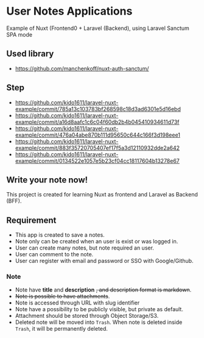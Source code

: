 # User Notes Applications

Example of Nuxt (Frontend0 + Laravel (Backend), using Laravel Sanctum SPA mode

## Used library

- https://github.com/manchenkoff/nuxt-auth-sanctum/

## Step

- https://github.com/kido1611/laravel-nuxt-example/commit/785a13c103783bf268598c18d3ad6301e5d16ebd
- https://github.com/kido1611/laravel-nuxt-example/commit/a16d8aafc1c6c04f60db2b4b045410934611d73f
- https://github.com/kido1611/laravel-nuxt-example/commit/476a04abe870b111d95650c644c166f3d198eee1
- https://github.com/kido1611/laravel-nuxt-example/commit/883f35720705407ef17f5a3d12110932dde2a642
- https://github.com/kido1611/laravel-nuxt-example/commit/0134522e1057e5b23cf04cc18117604b13278e67

## Write your note now!

This project is created for learning Nuxt as frontend and Laravel as Backend (BFF).

## Requirement

- This app is created to save a notes.
- Note only can be created when an user is exist or was logged in.
- User can create many notes, but note required an user.
- User can comment to the note.
- User can register with email and password or SSO with Google/Github.

### Note

- Note have **title** and **description** ~~, and description format is markdown~~.
- ~~Note is possible to have attachments~~.
- Note is accessed through URL with slug identifier
- Note have a possibility to be publicly visible, but private as default.
- Attachment should be stored through Object Storage/S3.
- Deleted note will be moved into `Trash`. When note is deleted inside `Trash`,
  it will be permanently deleted.
